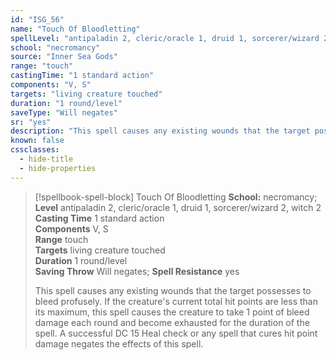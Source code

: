 ```yaml
---
id: "ISG_56"
name: "Touch Of Bloodletting"
spellLevel: "antipaladin 2, cleric/oracle 1, druid 1, sorcerer/wizard 2, witch 2"
school: "necromancy"
source: "Inner Sea Gods"
range: "touch"
castingTime: "1 standard action"
components: "V, S"
targets: "living creature touched"
duration: "1 round/level"
saveType: "Will negates"
sr: "yes"
description: "This spell causes any existing wounds that the target possesses to bleed profusely. If the creature's current total hit points are less than its maximum, this spell causes the creature to take 1 point of bleed damage each round and become exhausted for the duration of the spell. A successful DC 15 Heal check or any spell that cures hit point damage negates the effects of this spell."
known: false
cssclasses:
  - hide-title
  - hide-properties
---
```


> [!spellbook-spell-block] Touch Of Bloodletting
> **School:** necromancy; **Level** antipaladin 2, cleric/oracle 1, druid 1, sorcerer/wizard 2, witch 2
> **Casting Time** 1 standard action  
> **Components** V, S  
> **Range** touch  
> **Targets** living creature touched  
> **Duration** 1 round/level  
> **Saving Throw** Will negates; **Spell Resistance** yes
> 
> This spell causes any existing wounds that the target possesses to bleed profusely. If the creature's current total hit points are less than its maximum, this spell causes the creature to take 1 point of bleed damage each round and become exhausted for the duration of the spell. A successful DC 15 Heal check or any spell that cures hit point damage negates the effects of this spell.
